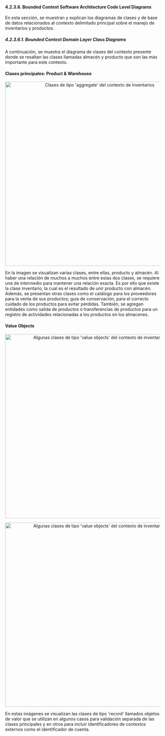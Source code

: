 ﻿#### 4.2.3.6. Bounded Context Software Architecture Code Level Diagrams ####

En esta sección, se muestran y explican los diagramas de clases y de base de datos relacionados al contexto delimitado principal sobre el manejo de inventarios y productos.

##### 4.2.3.6.1. Bounded Context Domain Layer Class Diagrams #####

A continuación, se muestra el diagrama de clases del contexto presente donde se resaltan las clases llamadas almacén y producto que son las más importante para este contexto.

#### Clases principales: Product & Warehouse ####

<p align="center">
  <img src="https://i.imgur.com/X52NtHA.png" 
  alt="Clases de tipo 'aggregate' del contexto de inventarios" style="width: 600px;"/>
</p>

En la imagen se visualizan varias clases, entre ellas, producto y almacén. Al haber una relación de muchos a muchos entre estas dos clases, se requiere una de intermedio para mantener una relación exacta. Es por ello que existe la clase inventario, la cual es el resultado de unir producto con almacén. Además, se presentan otras clases como el catálogo para los proveedores para la venta de sus productos; guía de conservación, para el correcto cuidado de los productos para evitar pérdidas. También, se agregan entidades como salida de productos o transferencias de productos para un registro de actividades relacionadas a los productos en los almacenes.

#### Value Objects ####

<p align="center">
  <img src="https://i.imgur.com/OH4k1oZ.png" 
  alt="Algunas clases de tipo 'value objects' del contexto de inventarios" style="width: 600px;"/>
</p>

<p align="center">
  <img src="https://i.imgur.com/WzTulj8.png" 
  alt="Algunas clases de tipo 'value objects' del contexto de inventarios" style="width: 600px;"/>
</p>

En estas imágenes se visualizan las clases de tipo 'record' llamados objetos de valor que se utilizan en algunos casos para validación separada de las clases principales y en otros para incluir identificadores de contextos externos como el identificador de cuenta.
